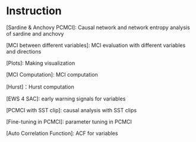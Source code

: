 # Instruction

[Sardine & Anchovy PCMCI]: Causal network and network entropy analysis of sardine and anchovy

[MCI between different variables]: MCI evaluation with different variables and directions

[Plots]: Making visualization

[MCI Computation]: MCI computation

[Hurst]：Hurst computation

[EWS 4 SAC]: early warning signals for variables

[PCMCI with SST clip]: causal analysis with SST clips

[Fine-tuning in PCMCI]: parameter tuning in PCMCI

[Auto Correlation Function]: ACF for variables
